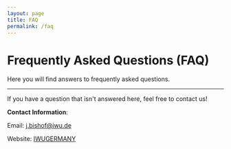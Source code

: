 ```yaml
---
layout: page
title: FAQ
permalink: /faq
---
```


# Frequently Asked Questions (FAQ)

Here you will find answers to frequently asked questions.

---

If you have a question that isn't answered here, feel free to contact us!


**Contact Information**:


Email: j.bishof@iwu.de

Website: [IWUGERMANY](https://www.iwu.de/aktuell/)  
